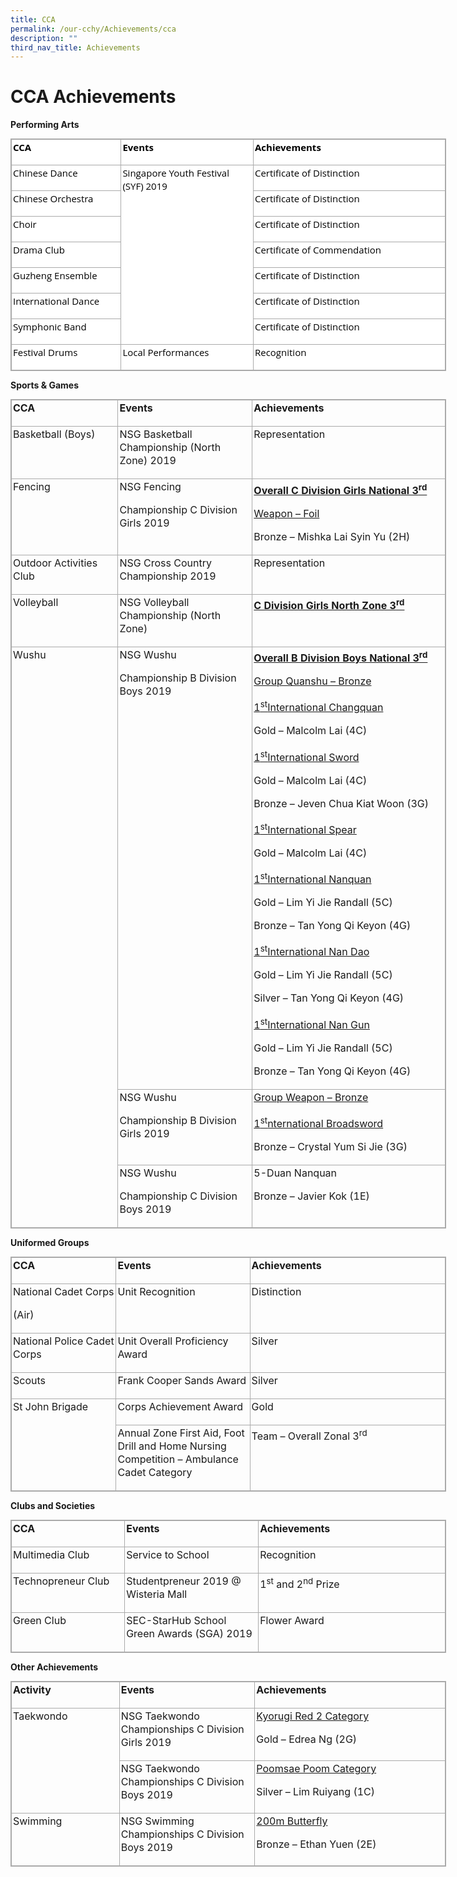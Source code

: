 ```yaml
---
title: CCA
permalink: /our-cchy/Achievements/cca
description: ""
third_nav_title: Achievements
---
```

CCA Achievements
===

**Performing Arts**

<table border="1" cellspacing="0" cellpadding="0" class="iveo_table ives_tab_simple3" style="margin: 0px; outline: 0px; padding: 0px; border-collapse: collapse; border: 1px solid rgb(170, 170, 170); color: rgb(0, 0, 0); font-family: &quot;Open Sans&quot;, sans-serif; font-size: 15px; font-style: normal; font-variant-ligatures: normal; font-variant-caps: normal; font-weight: 400; letter-spacing: normal; orphans: 2; text-align: left; text-transform: none; white-space: normal; widows: 2; word-spacing: 0px; -webkit-text-stroke-width: 0px; background-color: rgb(255, 255, 255); text-decoration-thickness: initial; text-decoration-style: initial; text-decoration-color: initial; width: 696.672px;"><tbody style="margin: 0px; outline: 0px; padding: 0px;"><tr style="margin: 0px; outline: 0px; padding: 0px;"><td valign="top" width="150" style="margin: 0px; outline: 0px; padding: 2px; text-align: center; border: 1px solid rgb(170, 170, 170); width: 215px;"><p style="margin: 0px 0px 1em; outline: 0px; padding: 0px; line-height: 21px; text-align: left;"><strong style="margin: 0px; outline: 0px; padding: 0px;">CCA</strong></p></td><td valign="top" width="186" style="margin: 0px; outline: 0px; padding: 2px; text-align: center; border: 1px solid rgb(170, 170, 170); width: 267px;"><p style="margin: 0px 0px 1em; outline: 0px; padding: 0px; line-height: 21px; text-align: left;"><strong style="margin: 0px; outline: 0px; padding: 0px;">Events</strong></p></td><td valign="top" width="288" style="margin: 0px; outline: 0px; padding: 2px; text-align: center; border: 1px solid rgb(170, 170, 170); width: 409px;"><p style="margin: 0px 0px 1em; outline: 0px; padding: 0px; line-height: 21px; text-align: left;"><strong style="margin: 0px; outline: 0px; padding: 0px;">Achievements</strong></p></td></tr><tr style="margin: 0px; outline: 0px; padding: 0px;"><td valign="top" width="150" style="margin: 0px; outline: 0px; padding: 2px; text-align: center; border: 1px solid rgb(170, 170, 170); width: 112.25pt;"><p style="margin: 0px 0px 1em; outline: 0px; padding: 0px; line-height: 21px; text-align: left;">Chinese Dance</p></td><td rowspan="7" valign="top" width="186" style="margin: 0px; outline: 0px; padding: 2px; text-align: center; border: 1px solid rgb(170, 170, 170); width: 139.5pt;"><p style="margin: 0px 0px 1em; outline: 0px; padding: 0px; line-height: 21px; text-align: left;">Singapore Youth Festival (SYF) 2019</p></td><td valign="top" width="288" style="margin: 0px; outline: 0px; padding: 2px; text-align: center; border: 1px solid rgb(170, 170, 170); width: 215.75pt;"><p style="margin: 0px 0px 1em; outline: 0px; padding: 0px; line-height: 21px; text-align: left;">Certificate of Distinction</p></td></tr><tr style="margin: 0px; outline: 0px; padding: 0px;"><td valign="top" width="150" style="margin: 0px; outline: 0px; padding: 2px; text-align: center; border: 1px solid rgb(170, 170, 170); width: 112.25pt;"><p style="margin: 0px 0px 1em; outline: 0px; padding: 0px; line-height: 21px; text-align: left;">Chinese Orchestra</p></td><td valign="top" width="288" style="margin: 0px; outline: 0px; padding: 2px; text-align: center; border: 1px solid rgb(170, 170, 170); width: 215.75pt;"><p style="margin: 0px 0px 1em; outline: 0px; padding: 0px; line-height: 21px; text-align: left;">Certificate of Distinction</p></td></tr><tr style="margin: 0px; outline: 0px; padding: 0px;"><td valign="top" width="150" style="margin: 0px; outline: 0px; padding: 2px; text-align: center; border: 1px solid rgb(170, 170, 170); width: 112.25pt;"><p style="margin: 0px 0px 1em; outline: 0px; padding: 0px; line-height: 21px; text-align: left;">Choir</p></td><td valign="top" width="288" style="margin: 0px; outline: 0px; padding: 2px; text-align: center; border: 1px solid rgb(170, 170, 170); width: 215.75pt;"><p style="margin: 0px 0px 1em; outline: 0px; padding: 0px; line-height: 21px; text-align: left;">Certificate of Distinction</p></td></tr><tr style="margin: 0px; outline: 0px; padding: 0px;"><td valign="top" width="150" style="margin: 0px; outline: 0px; padding: 2px; text-align: center; border: 1px solid rgb(170, 170, 170); width: 112.25pt;"><p style="margin: 0px 0px 1em; outline: 0px; padding: 0px; line-height: 21px; text-align: left;">Drama Club</p></td><td valign="top" width="288" style="margin: 0px; outline: 0px; padding: 2px; text-align: center; border: 1px solid rgb(170, 170, 170); width: 215.75pt;"><p style="margin: 0px 0px 1em; outline: 0px; padding: 0px; line-height: 21px; text-align: left;">Certificate of Commendation</p></td></tr><tr style="margin: 0px; outline: 0px; padding: 0px;"><td valign="top" width="150" style="margin: 0px; outline: 0px; padding: 2px; text-align: center; border: 1px solid rgb(170, 170, 170); width: 112.25pt;"><p style="margin: 0px 0px 1em; outline: 0px; padding: 0px; line-height: 21px; text-align: left;">Guzheng Ensemble</p></td><td valign="top" width="288" style="margin: 0px; outline: 0px; padding: 2px; text-align: center; border: 1px solid rgb(170, 170, 170); width: 215.75pt;"><p style="margin: 0px 0px 1em; outline: 0px; padding: 0px; line-height: 21px; text-align: left;">Certificate of Distinction</p></td></tr><tr style="margin: 0px; outline: 0px; padding: 0px;"><td valign="top" width="150" style="margin: 0px; outline: 0px; padding: 2px; text-align: center; border: 1px solid rgb(170, 170, 170); width: 112.25pt;"><p style="margin: 0px 0px 1em; outline: 0px; padding: 0px; line-height: 21px; text-align: left;">International Dance</p></td><td valign="top" width="288" style="margin: 0px; outline: 0px; padding: 2px; text-align: center; border: 1px solid rgb(170, 170, 170); width: 215.75pt;"><p style="margin: 0px 0px 1em; outline: 0px; padding: 0px; line-height: 21px; text-align: left;">Certificate of Distinction</p></td></tr><tr style="margin: 0px; outline: 0px; padding: 0px;"><td valign="top" width="150" style="margin: 0px; outline: 0px; padding: 2px; text-align: center; border: 1px solid rgb(170, 170, 170); width: 112.25pt;"><p style="margin: 0px 0px 1em; outline: 0px; padding: 0px; line-height: 21px; text-align: left;">Symphonic Band</p></td><td valign="top" width="288" style="margin: 0px; outline: 0px; padding: 2px; text-align: center; border: 1px solid rgb(170, 170, 170); width: 215.75pt;"><p style="margin: 0px 0px 1em; outline: 0px; padding: 0px; line-height: 21px; text-align: left;">Certificate of Distinction</p></td></tr><tr style="margin: 0px; outline: 0px; padding: 0px;"><td valign="top" width="150" style="margin: 0px; outline: 0px; padding: 2px; text-align: center; border: 1px solid rgb(170, 170, 170); width: 112.25pt;"><p style="margin: 0px 0px 1em; outline: 0px; padding: 0px; line-height: 21px; text-align: left;">Festival Drums</p></td><td valign="top" width="186" style="margin: 0px; outline: 0px; padding: 2px; text-align: center; border: 1px solid rgb(170, 170, 170); width: 139.5pt;"><p style="margin: 0px 0px 1em; outline: 0px; padding: 0px; line-height: 21px; text-align: left;">Local Performances</p></td><td valign="top" width="288" style="margin: 0px; outline: 0px; padding: 2px; text-align: center; border: 1px solid rgb(170, 170, 170); width: 215.75pt;"><p style="margin: 0px 0px 1em; outline: 0px; padding: 0px; line-height: 21px; text-align: left;">Recognition</p></td></tr></tbody></table>

**Sports & Games**

<table border="1" cellspacing="0" cellpadding="0" class="iveo_table ives_tab_simple3" style="margin: 0px; outline: 0px; padding: 0px; border-collapse: collapse; border: 1px solid rgb(170, 170, 170); width: 696.672px;"><tbody style="margin: 0px; outline: 0px; padding: 0px;"><tr style="margin: 0px; outline: 0px; padding: 0px;"><td valign="top" width="150" style="margin: 0px; outline: 0px; padding: 2px; text-align: center; border: 1px solid rgb(170, 170, 170); width: 215px;"><p style="margin: 0px 0px 1em; outline: 0px; padding: 0px; line-height: 21px; text-align: left;"><strong style="margin: 0px; outline: 0px; padding: 0px;">CCA</strong></p></td><td valign="top" width="186" style="margin: 0px; outline: 0px; padding: 2px; text-align: center; border: 1px solid rgb(170, 170, 170); width: 267px;"><p style="margin: 0px 0px 1em; outline: 0px; padding: 0px; line-height: 21px; text-align: left;"><strong style="margin: 0px; outline: 0px; padding: 0px;">Events</strong></p></td><td valign="top" width="288" style="margin: 0px; outline: 0px; padding: 2px; text-align: center; border: 1px solid rgb(170, 170, 170); width: 409px;"><p style="margin: 0px 0px 1em; outline: 0px; padding: 0px; line-height: 21px; text-align: left;"><strong style="margin: 0px; outline: 0px; padding: 0px;">Achievements</strong></p></td></tr><tr style="margin: 0px; outline: 0px; padding: 0px;"><td valign="top" width="150" style="margin: 0px; outline: 0px; padding: 2px; text-align: center; border: 1px solid rgb(170, 170, 170); width: 112.25pt;"><p style="margin: 0px 0px 1em; outline: 0px; padding: 0px; line-height: 21px; text-align: left;">Basketball (Boys)</p></td><td valign="top" width="186" style="margin: 0px; outline: 0px; padding: 2px; text-align: center; border: 1px solid rgb(170, 170, 170); width: 139.5pt;"><p style="margin: 0px 0px 1em; outline: 0px; padding: 0px; line-height: 21px; text-align: left;">NSG Basketball Championship (North Zone) 2019</p></td><td valign="top" width="288" style="margin: 0px; outline: 0px; padding: 2px; text-align: center; border: 1px solid rgb(170, 170, 170); width: 215.75pt;"><p style="margin: 0px 0px 1em; outline: 0px; padding: 0px; line-height: 21px; text-align: left;">Representation</p></td></tr><tr style="margin: 0px; outline: 0px; padding: 0px;"><td valign="top" width="150" style="margin: 0px; outline: 0px; padding: 2px; text-align: center; border: 1px solid rgb(170, 170, 170); width: 112.25pt;"><p style="margin: 0px 0px 1em; outline: 0px; padding: 0px; line-height: 21px; text-align: left;">Fencing</p></td><td valign="top" width="186" style="margin: 0px; outline: 0px; padding: 2px; text-align: center; border: 1px solid rgb(170, 170, 170); width: 139.5pt;"><p style="margin: 0px 0px 1em; outline: 0px; padding: 0px; line-height: 21px; text-align: left;">NSG Fencing</p><p style="margin: 0px 0px 1em; outline: 0px; padding: 0px; line-height: 21px; text-align: left;">Championship C Division Girls 2019</p></td><td valign="top" width="288" style="margin: 0px; outline: 0px; padding: 2px; text-align: center; border: 1px solid rgb(170, 170, 170); width: 215.75pt;"><p style="margin: 0px 0px 1em; outline: 0px; padding: 0px; line-height: 21px; text-align: left;"><strong style="margin: 0px; outline: 0px; padding: 0px;"><span style="margin: 0px; outline: 0px; padding: 0px; text-decoration: underline;">Overall C Division Girls National 3<sup style="margin: 0px; outline: 0px; padding: 0px;">rd</sup></span></strong></p><p style="margin: 0px 0px 1em; outline: 0px; padding: 0px; line-height: 21px;"><span style="margin: 0px; outline: 0px; padding: 0px; text-decoration: underline;"></span></p><p style="margin: 0px 0px 1em; outline: 0px; padding: 0px; line-height: 21px; text-align: left;"><span style="margin: 0px; outline: 0px; padding: 0px; text-decoration: underline;">Weapon – Foil</span></p><p style="margin: 0px 0px 1em; outline: 0px; padding: 0px; line-height: 21px; text-align: left;">Bronze – Mishka Lai Syin Yu (2H)</p></td></tr><tr style="margin: 0px; outline: 0px; padding: 0px;"><td valign="top" width="150" style="margin: 0px; outline: 0px; padding: 2px; text-align: center; border: 1px solid rgb(170, 170, 170); width: 112.25pt;"><p style="margin: 0px 0px 1em; outline: 0px; padding: 0px; line-height: 21px; text-align: left;">Outdoor Activities Club</p></td><td valign="top" width="186" style="margin: 0px; outline: 0px; padding: 2px; text-align: center; border: 1px solid rgb(170, 170, 170); width: 139.5pt;"><p style="margin: 0px 0px 1em; outline: 0px; padding: 0px; line-height: 21px; text-align: left;">NSG Cross Country Championship 2019</p></td><td valign="top" width="288" style="margin: 0px; outline: 0px; padding: 2px; text-align: center; border: 1px solid rgb(170, 170, 170); width: 215.75pt;"><p style="margin: 0px 0px 1em; outline: 0px; padding: 0px; line-height: 21px; text-align: left;">Representation</p></td></tr><tr style="margin: 0px; outline: 0px; padding: 0px;"><td valign="top" width="150" style="margin: 0px; outline: 0px; padding: 2px; text-align: center; border: 1px solid rgb(170, 170, 170); width: 112.25pt;"><p style="margin: 0px 0px 1em; outline: 0px; padding: 0px; line-height: 21px; text-align: left;">Volleyball</p></td><td valign="top" width="186" style="margin: 0px; outline: 0px; padding: 2px; text-align: center; border: 1px solid rgb(170, 170, 170); width: 139.5pt;"><p style="margin: 0px 0px 1em; outline: 0px; padding: 0px; line-height: 21px; text-align: left;">NSG Volleyball Championship (North Zone)</p></td><td valign="top" width="288" style="margin: 0px; outline: 0px; padding: 2px; text-align: center; border: 1px solid rgb(170, 170, 170); width: 215.75pt;"><p style="margin: 0px 0px 1em; outline: 0px; padding: 0px; line-height: 21px; text-align: left;"><strong style="margin: 0px; outline: 0px; padding: 0px;"><span style="margin: 0px; outline: 0px; padding: 0px; text-decoration: underline;">C Division Girls North Zone 3<sup style="margin: 0px; outline: 0px; padding: 0px;">rd</sup></span></strong></p></td></tr><tr style="margin: 0px; outline: 0px; padding: 0px;"><td rowspan="3" valign="top" width="150" style="margin: 0px; outline: 0px; padding: 2px; text-align: center; border: 1px solid rgb(170, 170, 170); width: 112.25pt;"><p style="margin: 0px 0px 1em; outline: 0px; padding: 0px; line-height: 21px; text-align: left;">Wushu</p></td><td valign="top" width="186" style="margin: 0px; outline: 0px; padding: 2px; text-align: center; border: 1px solid rgb(170, 170, 170); width: 139.5pt;"><p style="margin: 0px 0px 1em; outline: 0px; padding: 0px; line-height: 21px; text-align: left;">NSG Wushu</p><p style="margin: 0px 0px 1em; outline: 0px; padding: 0px; line-height: 21px; text-align: left;">Championship B Division Boys 2019</p></td><td valign="top" width="288" style="margin: 0px; outline: 0px; padding: 2px; text-align: center; border: 1px solid rgb(170, 170, 170); width: 215.75pt;"><p style="margin: 0px 0px 1em; outline: 0px; padding: 0px; line-height: 21px; text-align: left;"><strong style="margin: 0px; outline: 0px; padding: 0px;"><span style="margin: 0px; outline: 0px; padding: 0px; text-decoration: underline;">Overall B Division Boys National 3<sup style="margin: 0px; outline: 0px; padding: 0px;">rd</sup></span></strong></p><p style="margin: 0px 0px 1em; outline: 0px; padding: 0px; line-height: 21px;"><span style="margin: 0px; outline: 0px; padding: 0px; text-decoration: underline;"></span></p><p style="margin: 0px 0px 1em; outline: 0px; padding: 0px; line-height: 21px; text-align: left;"><span style="margin: 0px; outline: 0px; padding: 0px; text-decoration: underline;">Group Quanshu – Bronze</span></p><p style="margin: 0px 0px 1em; outline: 0px; padding: 0px; line-height: 21px;"><span style="margin: 0px; outline: 0px; padding: 0px; text-decoration: underline;"></span></p><p style="margin: 0px 0px 1em; outline: 0px; padding: 0px; line-height: 21px; text-align: left;"><span style="margin: 0px; outline: 0px; padding: 0px; text-decoration: underline;">1<sup style="margin: 0px; outline: 0px; padding: 0px;">st</sup>International Changquan</span></p><p style="margin: 0px 0px 1em; outline: 0px; padding: 0px; line-height: 21px; text-align: left;">Gold – Malcolm Lai (4C)</p><p style="margin: 0px 0px 1em; outline: 0px; padding: 0px; line-height: 21px; text-align: left;"><span style="margin: 0px; outline: 0px; padding: 0px; text-decoration: underline;">1<sup style="margin: 0px; outline: 0px; padding: 0px;">st</sup>International Sword</span></p><p style="margin: 0px 0px 1em; outline: 0px; padding: 0px; line-height: 21px; text-align: left;">Gold – Malcolm Lai (4C)</p><p style="margin: 0px 0px 1em; outline: 0px; padding: 0px; line-height: 21px; text-align: left;">Bronze – Jeven Chua Kiat Woon (3G)</p><p style="margin: 0px 0px 1em; outline: 0px; padding: 0px; line-height: 21px; text-align: left;"><span style="margin: 0px; outline: 0px; padding: 0px; text-decoration: underline;">1<sup style="margin: 0px; outline: 0px; padding: 0px;">st</sup>International Spear</span></p><p style="margin: 0px 0px 1em; outline: 0px; padding: 0px; line-height: 21px; text-align: left;">Gold – Malcolm Lai (4C)</p><p style="margin: 0px 0px 1em; outline: 0px; padding: 0px; line-height: 21px; text-align: left;"><span style="margin: 0px; outline: 0px; padding: 0px; text-decoration: underline;">1<sup style="margin: 0px; outline: 0px; padding: 0px;">st</sup>International Nanquan</span></p><p style="margin: 0px 0px 1em; outline: 0px; padding: 0px; line-height: 21px; text-align: left;">Gold – Lim Yi Jie Randall (5C)</p><p style="margin: 0px 0px 1em; outline: 0px; padding: 0px; line-height: 21px; text-align: left;">Bronze – Tan Yong Qi Keyon (4G)</p><p style="margin: 0px 0px 1em; outline: 0px; padding: 0px; line-height: 21px; text-align: left;"><span style="margin: 0px; outline: 0px; padding: 0px; text-decoration: underline;">1<sup style="margin: 0px; outline: 0px; padding: 0px;">st</sup>International Nan Dao</span></p><p style="margin: 0px 0px 1em; outline: 0px; padding: 0px; line-height: 21px; text-align: left;">Gold – Lim Yi Jie Randall (5C)</p><p style="margin: 0px 0px 1em; outline: 0px; padding: 0px; line-height: 21px; text-align: left;">Silver – Tan Yong Qi Keyon (4G)</p><p style="margin: 0px 0px 1em; outline: 0px; padding: 0px; line-height: 21px; text-align: left;"><span style="margin: 0px; outline: 0px; padding: 0px; text-decoration: underline;">1<sup style="margin: 0px; outline: 0px; padding: 0px;">st</sup>International Nan Gun</span></p><p style="margin: 0px 0px 1em; outline: 0px; padding: 0px; line-height: 21px; text-align: left;">Gold – Lim Yi Jie Randall (5C)</p><p style="margin: 0px 0px 1em; outline: 0px; padding: 0px; line-height: 21px; text-align: left;">Bronze – Tan Yong Qi Keyon (4G)</p></td></tr><tr style="margin: 0px; outline: 0px; padding: 0px;"><td valign="top" width="186" style="margin: 0px; outline: 0px; padding: 2px; text-align: center; border: 1px solid rgb(170, 170, 170); width: 139.5pt;"><p style="margin: 0px 0px 1em; outline: 0px; padding: 0px; line-height: 21px; text-align: left;">NSG Wushu</p><p style="margin: 0px 0px 1em; outline: 0px; padding: 0px; line-height: 21px; text-align: left;">Championship B Division Girls 2019</p></td><td valign="top" width="288" style="margin: 0px; outline: 0px; padding: 2px; text-align: center; border: 1px solid rgb(170, 170, 170); width: 215.75pt;"><p style="margin: 0px 0px 1em; outline: 0px; padding: 0px; line-height: 21px; text-align: left;"><span style="margin: 0px; outline: 0px; padding: 0px; text-decoration: underline;">Group Weapon – Bronze</span></p><p style="margin: 0px 0px 1em; outline: 0px; padding: 0px; line-height: 21px;"><span style="margin: 0px; outline: 0px; padding: 0px; text-decoration: underline;"></span></p><p style="margin: 0px 0px 1em; outline: 0px; padding: 0px; line-height: 21px; text-align: left;"><span style="margin: 0px; outline: 0px; padding: 0px; text-decoration: underline;">1<sup style="margin: 0px; outline: 0px; padding: 0px;">st</sup>nternational Broadsword</span></p><p style="margin: 0px 0px 1em; outline: 0px; padding: 0px; line-height: 21px; text-align: left;">Bronze – Crystal Yum Si Jie (3G)</p></td></tr><tr style="margin: 0px; outline: 0px; padding: 0px;"><td valign="top" width="186" style="margin: 0px; outline: 0px; padding: 2px; text-align: center; border: 1px solid rgb(170, 170, 170); width: 139.5pt;"><p style="margin: 0px 0px 1em; outline: 0px; padding: 0px; line-height: 21px; text-align: left;">NSG Wushu</p><p style="margin: 0px 0px 1em; outline: 0px; padding: 0px; line-height: 21px; text-align: left;">Championship C Division Boys 2019</p></td><td valign="top" width="288" style="margin: 0px; outline: 0px; padding: 2px; text-align: center; border: 1px solid rgb(170, 170, 170); width: 215.75pt;"><p style="margin: 0px 0px 1em; outline: 0px; padding: 0px; line-height: 21px; text-align: left;">5-Duan Nanquan</p><p style="margin: 0px 0px 1em; outline: 0px; padding: 0px; line-height: 21px; text-align: left;">Bronze – Javier Kok (1E)</p></td></tr></tbody></table>

**Uniformed Groups**

<table border="1" cellspacing="0" cellpadding="0" class="iveo_table ives_tab_simple3" style="margin: 0px; outline: 0px; padding: 0px; border-collapse: collapse; border: 1px solid rgb(170, 170, 170); background-color: initial; width: 696.672px;"><tbody style="margin: 0px; outline: 0px; padding: 0px;"><tr style="margin: 0px; outline: 0px; padding: 0px;"><td valign="top" width="150" style="margin: 0px; outline: 0px; padding: 2px; text-align: center; border: 1px solid rgb(170, 170, 170); width: 215px;"><p style="margin: 0px 0px 1em; outline: 0px; padding: 0px; line-height: 21px; text-align: left;"><strong style="margin: 0px; outline: 0px; padding: 0px;">CCA</strong></p></td><td valign="top" width="186" style="margin: 0px; outline: 0px; padding: 2px; text-align: center; border: 1px solid rgb(170, 170, 170); width: 267px;"><p style="margin: 0px 0px 1em; outline: 0px; padding: 0px; line-height: 21px; text-align: left;"><strong style="margin: 0px; outline: 0px; padding: 0px;">Events</strong></p></td><td valign="top" width="288" style="margin: 0px; outline: 0px; padding: 2px; text-align: center; border: 1px solid rgb(170, 170, 170); width: 409px;"><p style="margin: 0px 0px 1em; outline: 0px; padding: 0px; line-height: 21px; text-align: left;"><strong style="margin: 0px; outline: 0px; padding: 0px;">Achievements</strong></p></td></tr><tr style="margin: 0px; outline: 0px; padding: 0px;"><td valign="top" width="150" style="margin: 0px; outline: 0px; padding: 2px; text-align: center; border: 1px solid rgb(170, 170, 170); width: 112.25pt;"><p style="margin: 0px 0px 1em; outline: 0px; padding: 0px; line-height: 21px; text-align: left;">National Cadet Corps</p><p style="margin: 0px 0px 1em; outline: 0px; padding: 0px; line-height: 21px; text-align: left;">(Air)</p></td><td valign="top" width="186" style="margin: 0px; outline: 0px; padding: 2px; text-align: center; border: 1px solid rgb(170, 170, 170); width: 139.5pt;"><p style="margin: 0px 0px 1em; outline: 0px; padding: 0px; line-height: 21px; text-align: left;">Unit Recognition</p></td><td valign="top" width="288" style="margin: 0px; outline: 0px; padding: 2px; text-align: center; border: 1px solid rgb(170, 170, 170); width: 215.75pt;"><p style="margin: 0px 0px 1em; outline: 0px; padding: 0px; line-height: 21px; text-align: left;">Distinction</p></td></tr><tr style="margin: 0px; outline: 0px; padding: 0px;"><td valign="top" width="150" style="margin: 0px; outline: 0px; padding: 2px; text-align: center; border: 1px solid rgb(170, 170, 170); width: 112.25pt;"><p style="margin: 0px 0px 1em; outline: 0px; padding: 0px; line-height: 21px; text-align: left;">National Police Cadet Corps</p></td><td valign="top" width="186" style="margin: 0px; outline: 0px; padding: 2px; text-align: center; border: 1px solid rgb(170, 170, 170); width: 139.5pt;"><p style="margin: 0px 0px 1em; outline: 0px; padding: 0px; line-height: 21px; text-align: left;">Unit Overall Proficiency Award</p></td><td valign="top" width="288" style="margin: 0px; outline: 0px; padding: 2px; text-align: center; border: 1px solid rgb(170, 170, 170); width: 215.75pt;"><p style="margin: 0px 0px 1em; outline: 0px; padding: 0px; line-height: 21px; text-align: left;">Silver</p></td></tr><tr style="margin: 0px; outline: 0px; padding: 0px;"><td valign="top" width="150" style="margin: 0px; outline: 0px; padding: 2px; text-align: center; border: 1px solid rgb(170, 170, 170); width: 112.25pt;"><p style="margin: 0px 0px 1em; outline: 0px; padding: 0px; line-height: 21px; text-align: left;">Scouts</p></td><td valign="top" width="186" style="margin: 0px; outline: 0px; padding: 2px; text-align: center; border: 1px solid rgb(170, 170, 170); width: 139.5pt;"><p style="margin: 0px 0px 1em; outline: 0px; padding: 0px; line-height: 21px; text-align: left;">Frank Cooper Sands Award</p></td><td valign="top" width="288" style="margin: 0px; outline: 0px; padding: 2px; text-align: center; border: 1px solid rgb(170, 170, 170); width: 215.75pt;"><p style="margin: 0px 0px 1em; outline: 0px; padding: 0px; line-height: 21px; text-align: left;">Silver</p></td></tr><tr style="margin: 0px; outline: 0px; padding: 0px;"><td rowspan="2" valign="top" width="150" style="margin: 0px; outline: 0px; padding: 2px; text-align: center; border: 1px solid rgb(170, 170, 170); width: 112.25pt;"><p style="margin: 0px 0px 1em; outline: 0px; padding: 0px; line-height: 21px; text-align: left;">St John Brigade</p></td><td valign="top" width="186" style="margin: 0px; outline: 0px; padding: 2px; text-align: center; border: 1px solid rgb(170, 170, 170); width: 139.5pt;"><p style="margin: 0px 0px 1em; outline: 0px; padding: 0px; line-height: 21px; text-align: left;">Corps Achievement Award</p></td><td valign="top" width="288" style="margin: 0px; outline: 0px; padding: 2px; text-align: center; border: 1px solid rgb(170, 170, 170); width: 215.75pt;"><p style="margin: 0px 0px 1em; outline: 0px; padding: 0px; line-height: 21px; text-align: left;">Gold</p><p style="margin: 0px 0px 1em; outline: 0px; padding: 0px; line-height: 21px;"></p></td></tr><tr style="margin: 0px; outline: 0px; padding: 0px;"><td valign="top" width="186" style="margin: 0px; outline: 0px; padding: 2px; text-align: center; border: 1px solid rgb(170, 170, 170); width: 139.5pt;"><p style="margin: 0px 0px 1em; outline: 0px; padding: 0px; line-height: 21px; text-align: left;">Annual Zone First Aid, Foot Drill and Home Nursing Competition – Ambulance Cadet Category</p></td><td valign="top" width="288" style="margin: 0px; outline: 0px; padding: 2px; text-align: center; border: 1px solid rgb(170, 170, 170); width: 215.75pt;"><p style="margin: 0px 0px 1em; outline: 0px; padding: 0px; line-height: 21px; text-align: left;">Team – Overall Zonal 3<sup style="margin: 0px; outline: 0px; padding: 0px;">rd</sup></p></td></tr></tbody></table>

**Clubs and Societies**

<table border="1" cellspacing="0" cellpadding="0" class="iveo_table ives_tab_simple3" style="margin: 0px; outline: 0px; padding: 0px; border-collapse: collapse; border: 1px solid rgb(170, 170, 170); width: 696.672px;"><tbody style="margin: 0px; outline: 0px; padding: 0px;"><tr style="margin: 0px; outline: 0px; padding: 0px;"><td valign="top" width="150" style="margin: 0px; outline: 0px; padding: 2px; text-align: center; border: 1px solid rgb(170, 170, 170); width: 215px;"><p style="margin: 0px 0px 1em; outline: 0px; padding: 0px; line-height: 21px; text-align: left;"><strong style="margin: 0px; outline: 0px; padding: 0px;">CCA</strong></p></td><td valign="top" width="186" style="margin: 0px; outline: 0px; padding: 2px; text-align: center; border: 1px solid rgb(170, 170, 170); width: 267px;"><p style="margin: 0px 0px 1em; outline: 0px; padding: 0px; line-height: 21px; text-align: left;"><strong style="margin: 0px; outline: 0px; padding: 0px;">Events</strong></p></td><td valign="top" width="288" style="margin: 0px; outline: 0px; padding: 2px; text-align: center; border: 1px solid rgb(170, 170, 170); width: 409px;"><p style="margin: 0px 0px 1em; outline: 0px; padding: 0px; line-height: 21px; text-align: left;"><strong style="margin: 0px; outline: 0px; padding: 0px;">Achievements</strong></p></td></tr><tr style="margin: 0px; outline: 0px; padding: 0px;"><td valign="top" width="150" style="margin: 0px; outline: 0px; padding: 2px; text-align: center; border: 1px solid rgb(170, 170, 170); width: 112.25pt;"><p style="margin: 0px 0px 1em; outline: 0px; padding: 0px; line-height: 21px; text-align: left;">Multimedia Club</p></td><td valign="top" width="186" style="margin: 0px; outline: 0px; padding: 2px; text-align: center; border: 1px solid rgb(170, 170, 170); width: 139.5pt;"><p style="margin: 0px 0px 1em; outline: 0px; padding: 0px; line-height: 21px; text-align: left;">Service to School</p></td><td valign="top" width="288" style="margin: 0px; outline: 0px; padding: 2px; text-align: center; border: 1px solid rgb(170, 170, 170); width: 215.75pt;"><p style="margin: 0px 0px 1em; outline: 0px; padding: 0px; line-height: 21px; text-align: left;">Recognition</p></td></tr><tr style="margin: 0px; outline: 0px; padding: 0px;"><td valign="top" width="150" style="margin: 0px; outline: 0px; padding: 2px; text-align: center; border: 1px solid rgb(170, 170, 170); width: 112.25pt;"><p style="margin: 0px 0px 1em; outline: 0px; padding: 0px; line-height: 21px; text-align: left;">Technopreneur Club</p></td><td valign="top" width="186" style="margin: 0px; outline: 0px; padding: 2px; text-align: center; border: 1px solid rgb(170, 170, 170); width: 139.5pt;"><p style="margin: 0px 0px 1em; outline: 0px; padding: 0px; line-height: 21px; text-align: left;">Studentpreneur 2019 @ Wisteria Mall</p></td><td valign="top" width="288" style="margin: 0px; outline: 0px; padding: 2px; text-align: center; border: 1px solid rgb(170, 170, 170); width: 215.75pt;"><p style="margin: 0px 0px 1em; outline: 0px; padding: 0px; line-height: 21px; text-align: left;">1<sup style="margin: 0px; outline: 0px; padding: 0px;">st</sup>&nbsp;and 2<sup style="margin: 0px; outline: 0px; padding: 0px;">nd</sup>&nbsp;Prize</p></td></tr><tr style="margin: 0px; outline: 0px; padding: 0px;"><td valign="top" width="150" style="margin: 0px; outline: 0px; padding: 2px; text-align: center; border: 1px solid rgb(170, 170, 170); width: 112.25pt;"><p style="margin: 0px 0px 1em; outline: 0px; padding: 0px; line-height: 21px; text-align: left;">Green Club</p></td><td valign="top" width="186" style="margin: 0px; outline: 0px; padding: 2px; text-align: center; border: 1px solid rgb(170, 170, 170); width: 139.5pt;"><p style="margin: 0px 0px 1em; outline: 0px; padding: 0px; line-height: 21px; text-align: left;">SEC-StarHub School Green Awards (SGA) 2019</p></td><td valign="top" width="288" style="margin: 0px; outline: 0px; padding: 2px; text-align: center; border: 1px solid rgb(170, 170, 170); width: 215.75pt;"><p style="margin: 0px 0px 1em; outline: 0px; padding: 0px; line-height: 21px; text-align: left;">Flower Award</p></td></tr></tbody></table>


**Other Achievements**

<table border="1" cellspacing="0" cellpadding="0" class="iveo_table ives_tab_simple3" style="margin: 0px; outline: 0px; padding: 0px; border-collapse: collapse; border: 1px solid rgb(170, 170, 170); width: 696.672px;"><tbody style="margin: 0px; outline: 0px; padding: 0px;"><tr style="margin: 0px; outline: 0px; padding: 0px;"><td valign="top" width="150" style="margin: 0px; outline: 0px; padding: 2px; text-align: center; border: 1px solid rgb(170, 170, 170); width: 215px;"><p style="margin: 0px 0px 1em; outline: 0px; padding: 0px; line-height: 21px; text-align: left;"><strong style="margin: 0px; outline: 0px; padding: 0px;">Activity</strong></p></td><td valign="top" width="186" style="margin: 0px; outline: 0px; padding: 2px; text-align: center; border: 1px solid rgb(170, 170, 170); width: 267px;"><p style="margin: 0px 0px 1em; outline: 0px; padding: 0px; line-height: 21px; text-align: left;"><strong style="margin: 0px; outline: 0px; padding: 0px;">Events</strong></p></td><td valign="top" width="288" style="margin: 0px; outline: 0px; padding: 2px; text-align: center; border: 1px solid rgb(170, 170, 170); width: 409px;"><p style="margin: 0px 0px 1em; outline: 0px; padding: 0px; line-height: 21px; text-align: left;"><strong style="margin: 0px; outline: 0px; padding: 0px;">Achievements</strong></p></td></tr><tr style="margin: 0px; outline: 0px; padding: 0px;"><td rowspan="2" valign="top" width="150" style="margin: 0px; outline: 0px; padding: 2px; text-align: center; border: 1px solid rgb(170, 170, 170); width: 112.25pt;"><p style="margin: 0px 0px 1em; outline: 0px; padding: 0px; line-height: 21px; text-align: left;">Taekwondo</p></td><td valign="top" width="186" style="margin: 0px; outline: 0px; padding: 2px; text-align: center; border: 1px solid rgb(170, 170, 170); width: 139.5pt;"><p style="margin: 0px 0px 1em; outline: 0px; padding: 0px; line-height: 21px; text-align: left;">NSG Taekwondo Championships C Division Girls 2019</p></td><td valign="top" width="288" style="margin: 0px; outline: 0px; padding: 2px; text-align: center; border: 1px solid rgb(170, 170, 170); width: 215.75pt;"><p style="margin: 0px 0px 1em; outline: 0px; padding: 0px; line-height: 21px; text-align: left;"><span style="margin: 0px; outline: 0px; padding: 0px; text-decoration: underline;">Kyorugi Red 2 Category</span></p><p style="margin: 0px 0px 1em; outline: 0px; padding: 0px; line-height: 21px; text-align: left;">Gold – Edrea Ng (2G)</p><p style="margin: 0px 0px 1em; outline: 0px; padding: 0px; line-height: 21px;"></p></td></tr><tr style="margin: 0px; outline: 0px; padding: 0px;"><td valign="top" width="186" style="margin: 0px; outline: 0px; padding: 2px; text-align: center; border: 1px solid rgb(170, 170, 170); width: 139.5pt;"><p style="margin: 0px 0px 1em; outline: 0px; padding: 0px; line-height: 21px; text-align: left;">NSG Taekwondo Championships C Division Boys 2019</p></td><td valign="top" width="288" style="margin: 0px; outline: 0px; padding: 2px; text-align: center; border: 1px solid rgb(170, 170, 170); width: 215.75pt;"><p style="margin: 0px 0px 1em; outline: 0px; padding: 0px; line-height: 21px; text-align: left;"><span style="margin: 0px; outline: 0px; padding: 0px; text-decoration: underline;">Poomsae Poom Category</span></p><p style="margin: 0px 0px 1em; outline: 0px; padding: 0px; line-height: 21px; text-align: left;">Silver – Lim Ruiyang (1C)</p><p style="margin: 0px 0px 1em; outline: 0px; padding: 0px; line-height: 21px;"></p></td></tr><tr style="margin: 0px; outline: 0px; padding: 0px;"><td valign="top" width="150" style="margin: 0px; outline: 0px; padding: 2px; text-align: center; border: 1px solid rgb(170, 170, 170); width: 112.25pt;"><p style="margin: 0px 0px 1em; outline: 0px; padding: 0px; line-height: 21px; text-align: left;">Swimming</p></td><td valign="top" width="186" style="margin: 0px; outline: 0px; padding: 2px; text-align: center; border: 1px solid rgb(170, 170, 170); width: 139.5pt;"><p style="margin: 0px 0px 1em; outline: 0px; padding: 0px; line-height: 21px; text-align: left;">NSG Swimming Championships C Division Boys 2019</p></td><td valign="top" width="288" style="margin: 0px; outline: 0px; padding: 2px; text-align: center; border: 1px solid rgb(170, 170, 170); width: 215.75pt;"><p style="margin: 0px 0px 1em; outline: 0px; padding: 0px; line-height: 21px; text-align: left;"><span style="margin: 0px; outline: 0px; padding: 0px; text-decoration: underline;">200m Butterfly</span></p><p style="margin: 0px 0px 1em; outline: 0px; padding: 0px; line-height: 21px; text-align: left;">Bronze – Ethan Yuen (2E)</p><p style="margin: 0px 0px 1em; outline: 0px; padding: 0px; line-height: 21px;"></p></td></tr></tbody></table>